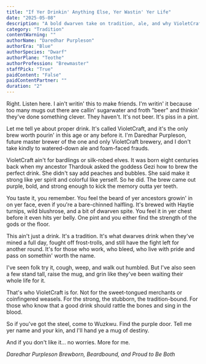```yaml
---
title: "If Yer Drinkin' Anything Else, Yer Wastin' Yer Life"
date: "2025-05-08"
description: "A bold dwarven take on tradition, ale, and why VioletCraft is the only brew worth spilling."
category: "Tradition"
contentWarning: ""
authorName: "Daredhar Purpleson"
authorEra: "Blue"
authorSpecies: "Dwarf"
authorPlane: "Teothe"
authorProfession: "Brewmaster"
staffPick: "True"
paidContent: "False"
paidContentPartner: ""
duration: "2"
---
```


Right. Listen here. I ain't writin' this to make friends. I'm writin' it because too many mugs out there are callin' sugarwater and froth "beer" and thinkin' they've done something clever. They haven't. It's not beer. It's piss in a pint.

Let me tell ye about proper drink. It's called VioletCraft, and it's the only brew worth pourin' in this age or any before it. I'm Daredhar Purpleson, future master brewer of the one and only VioletCraft brewery, and I don't take kindly to watered-down ale and foam-faced frauds.

VioletCraft ain't for bardlings or silk-robed elves. It was born eight centuries back when my ancestor Thardouk asked the goddess Gezi how to brew the perfect drink. She didn't say add peaches and bubbles. She said make it strong like yer spirit and colorful like yerself. So he did. The brew came out purple, bold, and strong enough to kick the memory outta yer teeth.

You taste it, you remember. You feel the beard of yer ancestors growin' in on yer face, even if you're a bare-chinned halfling. It's brewed with Haytie turnips, wild blushrose, and a bit of dwarven spite. You feel it in yer chest before it even hits yer belly. One pint and you either find the strength of the gods or the floor.

This ain't just a drink. It's a tradition. It's what dwarves drink when they've mined a full day, fought off frost-trolls, and still have the fight left for another round. It's for those who work, who bleed, who live with pride and pass on somethin' worth the name.

I've seen folk try it, cough, weep, and walk out humbled. But I've also seen a few stand tall, raise the mug, and grin like they've been waiting their whole life for it.

That's who VioletCraft is for. Not for the sweet-tongued merchants or coinfingered weasels. For the strong, the stubborn, the tradition-bound. For those who know that a good drink should rattle the bones and sing in the blood.

So if you've got the steel, come to Wuzkwu. Find the purple door. Tell me yer name and your kin, and I'll hand ye a mug of destiny.

And if you don't like it… no worries. More for me.

*Daredhar Purpleson*
*Brewborn, Beardbound, and Proud to Be Both*